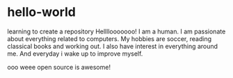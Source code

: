 # hello-world
learning to create a repository
Hellllooooooo!
I am a human. I am passionate about everything related to computers. My hobbies are soccer, reading classical books and working out.
I also have interest in everything around me. And everyday i wake up to improve myself.

ooo weee open source is awesome!
